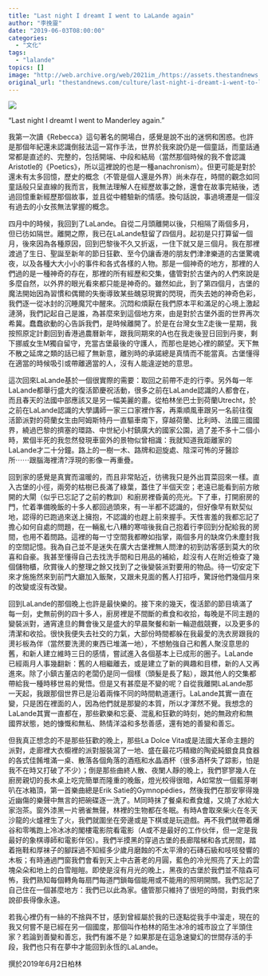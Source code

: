 ```yaml
---
title: "Last night I dreamt I went to LaLande again"
author: "李挽靈"
date: "2019-06-03T08:00:00"
categories:
  - "文化"
tags:
  - "lalande"
topics: []
image: "http://web.archive.org/web/2021im_/https://assets.thestandnews.com/media/photos/img_20190602_200420_273_fbt50_jK4MRWw.jpg"
original_url: "thestandnews.com/culture/last-night-i-dreamt-i-went-to-lalande-again"
---
```

![](http://web.archive.org/web/2021im_/https://assets.thestandnews.com/media/photos/img_20190602_200420_273_fbt50_jK4MRWw.jpg)

“Last night I dreamt I went to Manderley again.”

我第一次讀《Rebecca》這句著名的開場白，感覺是說不出的迷惘和困惑。也許是那個年紀還未認識倒敍法這一寫作手法，世界於我來說仍是一個童話，而童話通常都是直述的、完整的，包括開端、中段和結局（當然那個時候的我不會認識Aristotle的《Poetics》，所以這裡說的也是一種anachronism）。但更可能是對於還未有太多回憶，歷史的概念（不管是個人還是外界）尚未存在，時間的觀念如同童話般只呈直線的我而言，我無法理解人在經歷故事之餘，還會在故事完結後，透過回憶重新經歷那個故事，並且從中體驗新的情感。換句話說，事過境遷是一個沒有過去的小女孩無法掌握的概念。

四月中的時候，我回到了LaLande。自從二月頭離開以後，只相隔了兩個多月，但已彷如隔世。離開之際，我已在LaLande駐留了四個月。起初是只打算留一個月，後來因為各種原因，回到巴黎後不久又折返，一住下就又是三個月。我在那裡渡過了生日、聖誕至新年的節日狂歡、至今仍讓香港的朋友們津津樂道的古堡驚魂夜，以及各種大大小小的事件和各式各樣的人物。那是一個神奇的地方，那裡的人們過的是一種神奇的存在，那裡的所有經歷和交集，儘管對於古堡內的人們來說是多麼自然，以外界的眼光看來都只能是神奇的。雖然如此，到了第四個月，古堡的魔法開始因為習慣和偶爾的失衡導致某些醜惡現實的閃現，而失去她的神奇色彩，我們逐一從冰封的沉睡魔咒中醒來。沉悶和煩厭在我們原本平和滿足的心境上激起漣漪，我們記起自己是誰，為甚麼來到這個地方來，由是對於古堡外面的世界再次希冀。蠢蠢欲動的心告訴我們，是時候離開了。於是在台灣女生Z走後一星期，我按照原定計劃回到香港過農曆新年，跟我同期來的A也在我走後翌日回到丹麥，剩下挪威女生M獨自留守，充當古堡最後的守護人，而那也是她心裡的願望。天下無不散之延席之類的話已經了無新意，離別時的承諾總是真情而不能當真。古堡懂得在適當的時候吸引或帶離適當的人，沒有人能違逆她的意思。

這次回來LaLande基於一個很實際的需要：取回之前帶不走的行李。另外每一年LaLande都舉行盛大的復活節慶祝活動，很多之前在LaLande認識的人都會在，而且春天的法國中部應該又是另一幅美麗的畫。從柏林坐巴士到荷蘭Utrecht，於之前在LaLande認識的大學講師一家三口家裡作客，再乘順風車跟另一名前往復活節派對的荷蘭女生由阿姆斯特丹一直驅車南下，穿越荷蘭、比利時、法國三國國界，繞過巴黎的擠塞的環路、中世紀小村鎮廣大的國家公園，過了差不多十二個小時，累個半死的我忽然發現車窗外的景物似曾相識：我就知道我距離家的LaLande才二十分鐘。路上的一樹一木、路牌和迴旋處、陰深可怖的牙醫診所⋯⋯跟腦海裡清?浮現的影像一再重疊。

回到家的感覺是真實而温暖的，而且非常貼近，彷彿我只是外出買菜回來一樣。直入古堡的小徑，兩旁的枯樹已長滿了綠葉，蓋住了半個天空；老遠已能看到前方敞開的大閘（似乎已忘記了之前的教訓）和廚房裡昏黃的亮光。下了車，打開廚房的門，忙着準備晚飯的十多人都回過頭來，有一半都不認識的，但好像早有默契似地，認得的已跑過來送上擁抱，不認識的也趕上前來握手。天性害羞的我都忘記了擔心如何自處的問題，在一輛亂七八糟的寒喧後我自己抱着行李回到分配給我的房間，也用不着問路。這裡的每一寸空間我都瞭如指掌，兩個多月的缺席仍未塵封我的空間記憶。我為自己並不是迷失在廣大古堡裡無人問津的初到訪客感到莫大的欣喜和自豪。我甚至懂得自己去找洗手間和日用品的補給，趁沒有人在附近檢查了幾個儲物櫃，欣賞後人的整理之餘又找到了之後變裝派對要用的物品。待一切安定下來才施施然來到前門大廳加入飯聚，又跟未見面的舊人打招呼，驚訝他們幾個月來的改變或沒有改變。

回到LaLande的那個晚上也許是最快樂的。接下來的幾天，復活節的節目填滿了每一刻，史無前例的四十多人，廚房裡是不間斷的煮食和收拾，每晚是不同主題的變裝派對，通宵達旦的舞會後又是盛大的早晨聚餐和新一輪遊戲競賽，以及更多的清潔和收拾。很快我便失去社交的力氣，大部份時間都躲在我最愛的洗衣房跟我的燙衫板為伴（當然要洗燙的東西已堆滿一地），不想勉強自己和舊人聚沒意思的舊，和新人建立維時三日的感情，嘗試進入各個基本上已成形的圈子。LaLande已經兩月人事幾翻新：舊的人相繼離去，或是建立了新的興趣和目標，新的人又再進來。除了小鎮古董店的老闆仍是同一個樣（頭髮是長了點），跟其他人的交集都帶給我一種時移世易的覺悟。但是又有甚麼是不變的呢？自從我離開LaLande那一天起，我跟那個世界已是沿着兩條不同的時間軌道運行。LaLande其實一直在變，只是困在裡面的人，因為他們就是那變的本質，所以才渾然不覺。我想念的LaLande其實一直都在，那些歡樂和忘憂、混亂和狂歡的時刻，她的無政府和無國界狀態，她的慷慨和無私、熱情洋溢和多愁善感，還有她的善變和善忘。

但我真正想念的不是那些狂歡的晚上，那些La Dolce Vita或是法國大革命主題的派對，走廊裡大衣櫥裡的派對服裝瀉了一地、盛在最花巧精緻的陶瓷純銀食具食器的各式佳餚堆滿一桌、散落各個角落的酒瓶和水晶酒杯（很多酒杯失了踪影，怕是我不在時又打破了不少）；倒是那些曲終人散、夜闌人靜的晚上，我們寥寥幾人在廚房親切的長木桌上吃完簡單而隆重的晚飯，燈光校得很暗，A如常放一個藍芽喇叭在冰箱頂，第一首樂曲總是Erik Satie的Gymnopédies，然後我們在那安寧得幾近幽傷的樂聲中無言的把碗碟逐一洗了。M同時抹了餐桌和煮食爐，又燒了水給大家泡茶。窗外漆黑一片鴉雀無聲，林裡的生物都在冬眠。有時A會取來柴火在冬天沙龍的火爐裡生了火，我們就圍坐在旁邊或是下棋或是玩遊戲。再不我們就帶着爆谷和零嘴跑上冷冰冰的閣樓電影院看電影（A或不是最好的工作伙伴，但一定是我最好的象棋導師和電影伴侶）。我們半摸黑的穿過古堡的長廊階梯和各式房間，踏着拖鞋和厚袜子的腳踩過不知經多少歲月磨蝕的不太平滑的石磚石級和吱吱發響的木板；有時通過門窗我們會看到天上中古蒼老的月圓，藍色的冷光照亮了天上的雲塊朵朵和地上的白雪皚皚。即使是沒有月光的晚上，黑夜的古堡於我們並不陰森可怖，我們熟知每個轉角每扇門每道門鎖每個能用或不能用的照明開關。我們忘記了自己住在一個甚麼地方：我們已以此為家。儘管那只維持了很短的時間，對我們來說卻長得像永遠。

若我心裡仍有一絲的不捨與不甘，感到曾經屬於我的已逐點從我手中溜走，現在的我又何嘗不是已經在另一個國度，那個叫作柏林的陌生冰冷的城市設立了半頭住家？若論到善變和善忘，我們有誰不是？如果那是在這急速變幻的世間存活的手段，我們也只有在夢中才能回到永恆的LaLande。

撰於2019年6月2日柏林